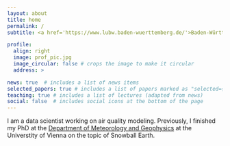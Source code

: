 ```yaml
---
layout: about
title: home
permalink: /
subtitle: <a href='https://www.lubw.baden-wuerttemberg.de/'>Baden-Württemberg State Institute for the Environment</a>, Karlsruhe, Germany.

profile:
  align: right
  image: prof_pic.jpg
  image_circular: false # crops the image to make it circular
  address: >

news: true  # includes a list of news items
selected_papers: true # includes a list of papers marked as "selected={true}"
teaching: true # includes a list of lectures (adapted from news)
social: false  # includes social icons at the bottom of the page
---
```


I am a data scientist working on air quality modeling. Previously, I finished my PhD at the <a href='https://img.univie.ac.at/en/'>Department of Meteorology and Geophysics</a> at the Universtity of Vienna on the topic of Snowball Earth. 
